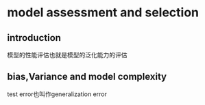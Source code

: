 # model assessment and selection  
## introduction
模型的性能评估也就是模型的泛化能力的评估

## bias,Variance and model complexity 
test error也叫作generalization error